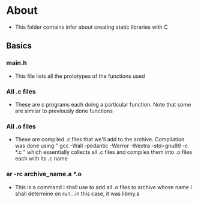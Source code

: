 # About
- This folder contains infor about creating static libraries with C

## Basics
### main.h
- This file lists all the prototypes of the functions used

### All .c files
- These are c programs each doing a particular function. Note that some are similar to previously done functions

### All .o files
- These are compiled .c files that we'll add to the archive. Compilation was done using " gcc -Wall -pedantic -Werror -Wextra -std=gnu89 -c *.c  " which essentially collects all .c files and compiles them into .o files each with its .c name

### ar -rc archive_name.a *.o
- This is a command I shall use to add all .o files to archive whose name I shall determine on run...in this case, it was libmy.a
